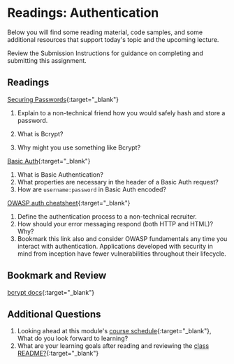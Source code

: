 # Readings: Authentication

Below you will find some reading material, code samples, and some additional resources that support today's topic and the upcoming lecture.

Review the Submission Instructions for guidance on completing and submitting this assignment.

## Readings

[Securing Passwords](https://thehackernews.com/2014/04/securing-passwords-with-bcrypt-hashing.html){:target="_blank"}

1. Explain to a non-technical friend how you would safely hash and store a password.

1. What is Bcrypt?
1. Why might you use something like Bcrypt?

[Basic Auth](https://en.wikipedia.org/wiki/Basic_access_authentication){:target="_blank"}

1. What is Basic Authentication?
1. What properties are necessary in the header of a Basic Auth request?
1. How are `username:password` in Basic Auth encoded?

[OWASP auth cheatsheet](https://www.owasp.org/index.php/Authentication_Cheat_Sheet){:target="_blank"}

1. Define the authentication process to a non-technical recruiter.
1. How should your error messaging respond (both HTTP and HTML)?  Why?
1. Bookmark this link also and consider OWASP fundamentals any time you interact with authentication.  Applications developed with security in mind from inception have fewer vulnerabilities throughout their lifecycle.

## Bookmark and Review

[bcrypt docs](https://www.npmjs.com/package/bcrypt){:target="_blank"}

## Additional Questions

1. Looking ahead at this module's [course schedule](../#module-2){:target="_blank"}, What do you look forward to learning?
1. What are your learning goals after reading and reviewing the [class README?](./){:target="_blank"}
